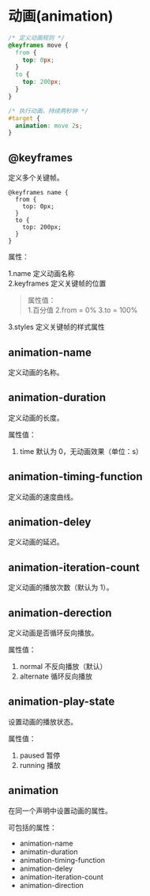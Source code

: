 动画(animation)
====

```css
/* 定义动画规则 */
@keyframes move {
  from {
    top: 0px;
  }
  to {
    top: 200px;
  }
}

/* 执行动画，持续两秒钟 */
#target {
  animation: move 2s;
}
```

@keyframes
----

定义多个关键帧。

```
@keyframes name {
  from {
    top: 0px;
  }
  to {
    top: 200px;
  }
}
```

属性：

1.name 定义动画名称  
2.keyframes 定义关键帧的位置  
>属性值：  
>1.百分值
>2.from = 0%
>3.to = 100%

3.styles 定义关键帧的样式属性

animation-name
----

定义动画的名称。

animation-duration
----

定义动画的长度。

属性值：

1. time 默认为 0，无动画效果（单位：s）

animation-timing-function
----

定义动画的速度曲线。

animation-deley
----

定义动画的延迟。

animation-iteration-count
----

定义动画的播放次数（默认为 1）。

animation-derection
----

定义动画是否循环反向播放。

属性值：

1. normal 不反向播放（默认）
2. alternate 循环反向播放

animation-play-state
----

设置动画的播放状态。

属性值：

1. paused 暂停
2. running 播放

animation
----

在同一个声明中设置动画的属性。

可包括的属性：

+ animation-name
+ animatin-duration
+ animation-timing-function
+ animation-deley
+ animation-iteration-count
+ animation-direction
